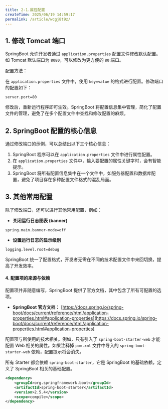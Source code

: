 ```yaml
---
title: 2-1.属性配置
createTime: 2025/06/19 14:59:17
permalink: /article/wcgj8t9z/
---
```

## 1. 修改 Tomcat 端口

SpringBoot 允许开发者通过 `application.properties` 配置文件修改默认配置。如 Tomcat 默认端口为 `8080`，可以修改为更方便的 `80` 端口。

配置方法：

在 `application.properties` 文件中，使用 `key=value` 的格式进行配置。修改端口的配置如下：

```properties
server.port=80
```

修改后，重新运行程序即可生效。SpringBoot 将配置信息集中管理，简化了配置文件的管理，避免了在多个配置文件中查找和修改配置的麻烦。

## 2. SpringBoot 配置的核心信息

通过修改端口的示例，可以总结出以下三个核心信息：

1.  SpringBoot 程序可以在 `application.properties` 文件中进行属性配置。
2.  在 `application.properties` 文件中，输入要配置的属性关键字时，会有智能提示。
3.  SpringBoot 将所有配置信息集中在一个文件中，如服务器配置和数据库配置，避免了项目存在多种配置文件格式的混乱局面。

## 3. 其他常用配置

除了修改端口，还可以进行其他常用配置，例如：

*   **关闭运行日志图表 (banner)**

```properties
spring.main.banner-mode=off
```

*   **设置运行日志的显示级别**

```properties
logging.level.root=debug
```

SpringBoot 统一了配置格式，开发者无需在不同的技术配置文件中来回切换，提高了开发效率。

#### 4. 配置项的来源与依赖

配置项并非随意编写，SpringBoot 提供了官方文档，其中包含了所有可配置的选项。

*   **SpringBoot 官方文档：** [https://docs.spring.io/spring-boot/docs/current/reference/html/application-properties.html#application-properties](https://docs.spring.io/spring-boot/docs/current/reference/html/application-properties.html#application-properties)

配置项与所使用的技术相关。例如，只有引入了 `spring-boot-starter-web` 才能配置 Web 相关的属性。如果注释掉 `pom.xml` 文件中导入的 `spring-boot-starter-web` 依赖，配置提示将会消失。

所有 Starter 都会依赖 `spring-boot-starter`，它是 SpringBoot 的基础依赖，定义了 SpringBoot 相关的基础配置。

```xml
<dependency>
    <groupId>org.springframework.boot</groupId>
    <artifactId>spring-boot-starter</artifactId>
    <version>2.5.4</version>
    <scope>compile</scope>
</dependency>
```

